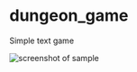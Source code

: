 # dungeon_game

Simple text game

![screenshot of sample](https://github.com/Zifirut/list_of_box/blob/master/Screenshot_3.png)
